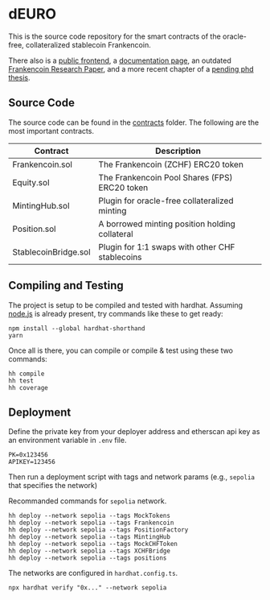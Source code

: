 # dEURO

This is the source code repository for the smart contracts of the oracle-free, collateralized stablecoin Frankencoin.

There also is a [public frontend](https://frankencoin.com), a [documentation page](https://docs.frankencoin.com), an outdated [Frankencoin Research Paper](https://www.snb.ch/n/mmr/reference/sem_2022_06_03_maire/source/sem_2022_06_03_maire.n.pdf), and a more recent chapter of a [pending phd thesis](https://frankencoin.com/thesis-preprint-frankencoin.pdf).

## Source Code

The source code can be found in the [contracts](contracts) folder. The following are the most important contracts.

| Contract             | Description                                     |
| -------------------- | ----------------------------------------------- |
| Frankencoin.sol      | The Frankencoin (ZCHF) ERC20 token              |
| Equity.sol           | The Frankencoin Pool Shares (FPS) ERC20 token   |
| MintingHub.sol       | Plugin for oracle-free collateralized minting   |
| Position.sol         | A borrowed minting position holding collateral  |
| StablecoinBridge.sol | Plugin for 1:1 swaps with other CHF stablecoins |

## Compiling and Testing

The project is setup to be compiled and tested with hardhat. Assuming [node.js](https://heynode.com/tutorial/install-nodejs-locally-nvm/) is already present, try commands like these to get ready:

```shell
npm install --global hardhat-shorthand
yarn
```

Once all is there, you can compile or compile & test using these two commands:

```shell
hh compile
hh test
hh coverage
```

## Deployment

Define the private key from your deployer address and etherscan api key as an environment variable in `.env` file.

```shell
PK=0x123456
APIKEY=123456
```

Then run a deployment script with tags and network params (e.g., `sepolia` that specifies the network)

Recommanded commands for `sepolia` network.

```shell
hh deploy --network sepolia --tags MockTokens
hh deploy --network sepolia --tags Frankencoin
hh deploy --network sepolia --tags PositionFactory
hh deploy --network sepolia --tags MintingHub
hh deploy --network sepolia --tags MockCHFToken
hh deploy --network sepolia --tags XCHFBridge
hh deploy --network sepolia --tags positions
```

The networks are configured in `hardhat.config.ts`.

`npx hardhat verify "0x..." --network sepolia`
